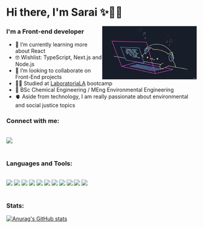# Hi there, I'm Sarai ✨🌈💟

<img align="right" src="bongo-cat-codes.gif" width="250" frameBorder="0">

### I'm a Front-end developer

- 🌱 I’m currently learning more about React
- 🤓 Wishlist: TypeScript, Next.js and Node.js
- 👯 I’m looking to collaborate on Front-End projects
- 🧑‍🎓 Studied at [LaboratoriaLA](https://www.laboratoria.la/) bootcamp
- 🧪 BSc Chemical Engineering / MEng Environmental Engineering
- 🫀 Aside from technology, I am really passionate about environmental and social justice topics 

### Connect with me:

<br />
<a title="LinkedIn" href="https://www.linkedin.com/in/sarai-rojas-sandoval/"><img src="https://img.shields.io/badge/LinkedIn-0077B5?style=for-the-badge&logo=linkedin&logoColor=white"></a>
<br />
<br />

### Languages and Tools:


<br />
<a title="JavaScript" href="https://developer.mozilla.org/es/docs/Web/JavaScript"><img src="https://img.shields.io/badge/JavaScript-323330?style=for-the-badge&logo=javascript&logoColor=F7DF1E"></a>
<a title="TypeScript" href="https://developer.mozilla.org/es/docs/Web/JavaScript"><img src="https://img.shields.io/badge/TypeScript-007ACC?style=for-the-badge&logo=typescript&logoColor=white"></a>
<a title="React" href="https://es.reactjs.org/"><img src="https://img.shields.io/badge/React-20232A?style=for-the-badge&logo=react&logoColor=61DAFB"></a>
<a title="CSS" href="https://developer.mozilla.org/es/docs/Web/CSS"><img src="https://img.shields.io/badge/CSS3-1572B6?style=for-the-badge&logo=css3&logoColor=white"></a>
<a title="HTML" href="https://developer.mozilla.org/es/docs/Learn/Getting_started_with_the_web/HTML_basics"><img src="https://img.shields.io/badge/HTML5-E34F26?style=for-the-badge&logo=html5&logoColor=white"></a>
<a title="Python" href="https://www.python.org/"><img src="https://img.shields.io/badge/Python-FFD43B?style=for-the-badge&logo=python&logoColor=blue"></a>
<a title="Jest" href="https://jestjs.io/"><img src="https://img.shields.io/badge/Jest-C21325?style=for-the-badge&logo=jest&logoColor=white"></a>
<a title="Firebase" href="https://firebase.google.com/?hl=es-419"><img src="https://img.shields.io/badge/firebase-ffca28?style=for-the-badge&logo=firebase&logoColor=black"></a>
<a title="Eslint" href="https://eslint.org/"><img src="https://img.shields.io/badge/eslint-3A33D1?style=for-the-badge&logo=eslint&logoColor=white"></a>
<a title="Git" href="https://git-scm.com/"><img src="https://img.shields.io/badge/GIT-E44C30?style=for-the-badge&logo=git&logoColor=white"></a>
<a title="Figma" href="https://www.figma.com/files/recent?fuid=1062505435884006409"><img src="https://img.shields.io/badge/Figma-F24E1E?style=for-the-badge&logo=figma&logoColor=white"></a>
<br />
<br />

### Stats:

[![Anurag's GitHub stats](https://github-readme-stats.vercel.app/api?username=SaraiRojas&show_icons=true&theme=radical)](https://github.com/anuraghazra/github-readme-stats)
